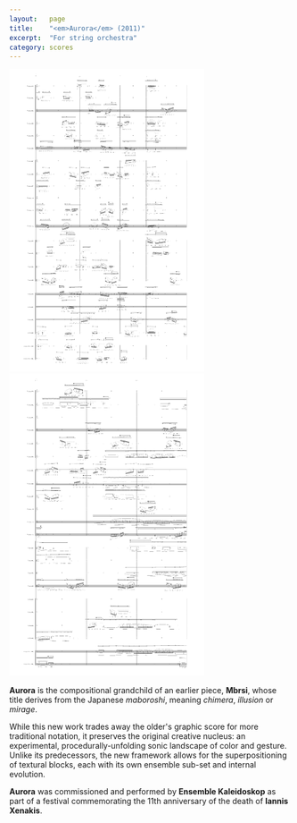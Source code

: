 ```yaml
---
layout:   page
title:    "<em>Aurora</em> (2011)"
excerpt:  "For string orchestra"
category: scores
---
```


<div class="gallery">
<img class="left" src="/assets/images/2011--aurora--pg6.png" width="350" />
<img src="/assets/images/2011--aurora--pg36.png" width="350" />
</div>

**Aurora** is the compositional grandchild of an earlier piece, **Mbrsi**,
whose title derives from the Japanese *maboroshi*, meaning *chimera*,
*illusion* or *mirage*.

While this new work trades away the older's graphic score for more traditional
notation, it preserves the original creative nucleus: an experimental,
procedurally-unfolding sonic landscape of color and gesture. Unlike its
predecessors, the new framework allows for the superpositioning of textural
blocks, each with its own ensemble sub-set and internal evolution.

**Aurora** was commissioned and performed by **Ensemble Kaleidoskop** as part
of a festival commemorating the 11th anniversary of the death of **Iannis
Xenakis**.